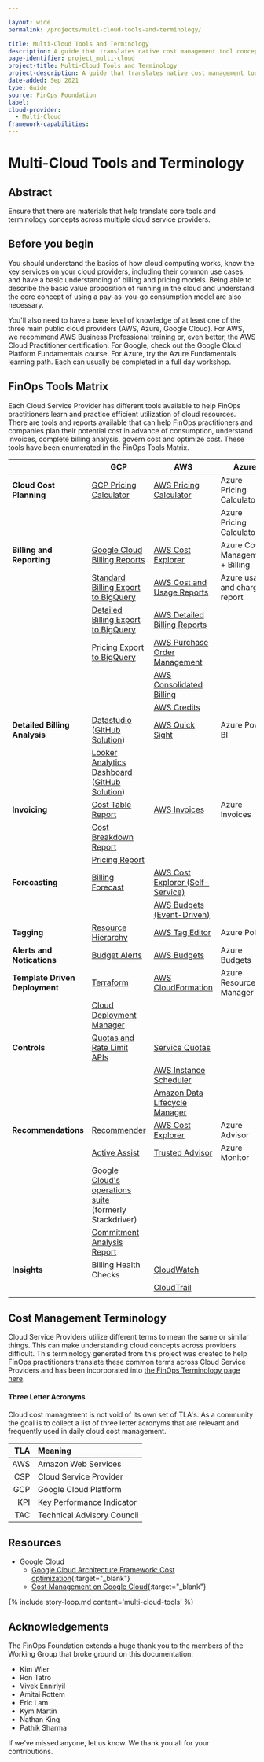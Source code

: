 ```yaml
---

layout: wide
permalink: /projects/multi-cloud-tools-and-terminology/

title: Multi-Cloud Tools and Terminology
description: A guide that translates native cost management tool concepts across multiple cloud service providers.
page-identifier: project_multi-cloud
project-title: Multi-Cloud Tools and Terminology
project-description: A guide that translates native cost management tool concepts across multiple cloud service providers.
date-added: Sep 2021
type: Guide
source: FinOps Foundation
label: 
cloud-provider: 
  - Multi-Cloud
framework-capabilities:
---
```


# Multi-Cloud Tools and Terminology

## Abstract

Ensure that there are materials that help translate core tools and terminology concepts across multiple cloud service providers.

## Before you begin

You should understand the basics of how cloud computing works, know the key services on your cloud providers, including their common use cases, and have a basic understanding of billing and pricing models. Being able to describe the basic value proposition of running in the cloud and understand the core concept of using a pay-as-you-go consumption model are also necessary.

You'll also need to have a base level of knowledge of at least one of the three main public cloud providers (AWS, Azure, Google Cloud). For AWS, we recommend AWS Business Professional training or, even better, the AWS Cloud Practitioner certification. For Google, check out the Google Cloud Platform Fundamentals course. For Azure, try the Azure Fundamentals learning path. Each can usually be completed in a full day workshop.

<!-- ## Relevant FinOps Framework components
To get the most out of this document, please review the following first:
* [Tagging and labeling](/framework/archive/v0.1/capabilities/tagging-labeling/)
* [Cost allocation](/framework/archive/v0.1/domains/allocate/)
* [Accurate Cloud Forecasts](/framework/projects/accurate-cloud-forecasts/)
* Invoice and Billing Reporting
* Reserved Instances, spot pricing and savings plans
* [Organizational Alignment](/framework/domains/organizational-alignment/)

If you have a strong handle on these subjects, please continue on to better understand how to approach this challenge. -->

## FinOps Tools Matrix
Each Cloud Service Provider has different tools available to help FinOps practitioners learn and practice efficient utilization of cloud resources.  There are tools and reports available that can help FinOps practitioners and companies plan their potential cost in advance of consumption, understand invoices, complete billing analysis, govern cost and optimize cost.  These tools have been enumerated in the FinOps Tools Matrix.

|  | GCP        | AWS           | Azure  |
| ------------- | ------------- | ------------- | ------------- |
| **Cloud Cost Planning** | [GCP Pricing Calculator](https://cloud.google.com/products/calculator) | [AWS Pricing Calculator](https://calculator.aws/) | Azure Pricing Calculator |
|  |  |  | Azure Pricing Calculator |
| **Billing and Reporting** | [Google Cloud Billing Reports](https://cloud.google.com/billing/docs/reports#billing-reports-tutorial) | [AWS Cost Explorer](https://aws.amazon.com/aws-cost-management/aws-cost-explorer/) | Azure Cost Management + Billing |
|  | [Standard Billing Export to BigQuery](https://cloud.google.com/billing/docs/how-to/export-data-bigquery-tables#standard-usage-cost-data-schema) | [AWS Cost and Usage Reports](https://aws.amazon.com/aws-cost-management/aws-cost-and-usage-reporting/) | Azure usage and charges report |
|  | [Detailed Billing Export to BigQuery](https://cloud.google.com/billing/docs/how-to/export-data-bigquery-tables#detailed-usage-cost-data-schema) | [AWS Detailed Billing Reports](https://docs.aws.amazon.com/cur/latest/userguide/detailed-billing.html) |  |
|  | [Pricing Export to BigQuery](https://cloud.google.com/billing/docs/how-to/export-data-bigquery-tables#pricing-data-schema) | [AWS Purchase Order Management](https://aws.amazon.com/aws-cost-management/aws-purchase-order-management/) |  |
|  |  | [AWS Consolidated Billing](https://docs.aws.amazon.com/awsaccountbilling/latest/aboutv2/consolidated-billing.html) |  |
|  |  | [AWS Credits](https://docs.aws.amazon.com/awsaccountbilling/latest/aboutv2/useconsolidatedbilling-credits.html) |  |
| **Detailed Billing Analysis** | [Datastudio](https://cloud.google.com/billing/docs/reports#custom-reports) ([GitHub Solution](https://github.com/GoogleCloudPlatform/professional-services/tree/main/examples/cost-optimization-dashboard)) | [AWS Quick Sight](https://aws.amazon.com/quicksight/) | Azure Power BI |
|  | [Looker Analytics Dashboard](https://looker.com/platform/blocks/source/cloud-cost-management) ([GitHub Solution](https://github.com/llooker/gcp_billing_block)) |  |  |
| **Invoicing** | [Cost Table Report](https://cloud.google.com/billing/docs/reports#cost-table-report) | [AWS Invoices](https://docs.aws.amazon.com/awsaccountbilling/latest/aboutv2/getting-viewing-bill.html) | Azure Invoices |
|  | [Cost Breakdown Report](https://cloud.google.com/billing/docs/reports#cost-breakdown-report) |  |  |
|  | [Pricing Report](https://cloud.google.com/billing/docs/reports#pricing-table-report) |  |  |
| **Forecasting** | [Billing Forecast](https://cloud.google.com/billing/docs/how-to/reports#cost-forecast) | [AWS Cost Explorer (Self-Service)](https://docs.aws.amazon.com/awsaccountbilling/latest/aboutv2/ce-forecast.html#reading-forecasts)  |  |
|  |  | [AWS Budgets (Event-Driven)](https://docs.aws.amazon.com/cost-management/latest/userguide/budgets-view.html) | |
| **Tagging** | [Resource Hierarchy](https://cloud.google.com/resource-manager/docs/cloud-platform-resource-hierarchy) | [AWS Tag Editor](https://docs.aws.amazon.com/ARG/latest/userguide/tag-editor.html) | Azure Policy |
| **Alerts and Notications** | [Budget Alerts](https://cloud.google.com/billing/docs/how-to/budgets) | [AWS Budgets](https://aws.amazon.com/aws-cost-management/aws-budgets/) | Azure Budgets |
| **Template Driven Deployment** | [Terraform](https://cloud.google.com/docs/terraform) | [AWS CloudFormation](https://aws.amazon.com/cloudformation/) | Azure Resource Manager |
|  | [Cloud Deployment Manager](https://cloud.google.com/deployment-manager/docs#docs) |  |  |
| **Controls** | [Quotas and Rate Limit APIs](https://cloud.google.com/compute/quotas) | [Service Quotas](https://aws.amazon.com/cloudformation/) |  |
|  |  | [AWS Instance Scheduler](https://aws.amazon.com/solutions/implementations/instance-scheduler/) |  |
|  |  | [Amazon Data Lifecycle Manager](https://docs.aws.amazon.com/AWSEC2/latest/UserGuide/snapshot-lifecycle.html) |  |
| **Recommendations** | [Recommender](https://cloud.google.com/recommender/docs/recommenders) | [AWS Cost Explorer](https://aws.amazon.com/aws-cost-management/aws-cost-explorer/) | Azure Advisor |
|  | [Active Assist](https://cloud.google.com/solutions/active-assist) | [Trusted Advisor](https://aws.amazon.com/premiumsupport/technology/trusted-advisor/?track=costma) | Azure Monitor |
|  | [Google Cloud's operations suite](https://cloud.google.com/products/operations#section-8) (formerly Stackdriver) |  |  |
|  | [Commitment Analysis Report](https://cloud.google.com/billing/docs/reports#cud-analysis-reports) |  |  |
| **Insights** | Billing Health Checks | [CloudWatch](https://aws.amazon.com/cloudwatch/) |  |
|  |  | [CloudTrail](https://aws.amazon.com/cloudtrail/) |  |
|  |  |  |  |



## Cost Management Terminology
Cloud Service Providers utilize different terms to mean the same or similar things.  This can make understanding cloud concepts across providers difficult.  This terminology generated from this project was created to help FinOps practitioners translate these common terms across Cloud Service Providers and has been incorporated into [the FinOps Terminology page here](https://www.finops.org/resources/terminology/).


#### Three Letter Acronyms
Cloud cost management is not void of its own set of TLA's.  As a community the goal is to collect a list of three letter acronyms that are relevant and frequently used in daily cloud cost management.  

| TLA | Meaning |
|---:|:---|
| AWS | Amazon Web Services |
| CSP | Cloud Service Provider |
| GCP | Google Cloud Platform |
| KPI | Key Performance Indicator |
| TAC | Technical Advisory Council |


## Resources

-  Google Cloud
   - [Google Cloud Architecture Framework: Cost optimization](https://cloud.google.com/architecture/framework/cost-optimization/){:target="_blank"}
   - [Cost Management on Google Cloud](https://cloud.google.com/cost-management#section-6){:target="_blank"}

{% include story-loop.md content='multi-cloud-tools' %}

## Acknowledgements
The FinOps Foundation extends a huge thank you to the members of the Working Group that broke ground on this documentation:
* Kim Wier
* Ron Tatro
* Vivek Enniriyil
* Amitai Rottem
* Eric Lam
* Kym Martin
* Nathan King
* Pathik Sharma

If we’ve missed anyone, let us know. We thank you all for your contributions.